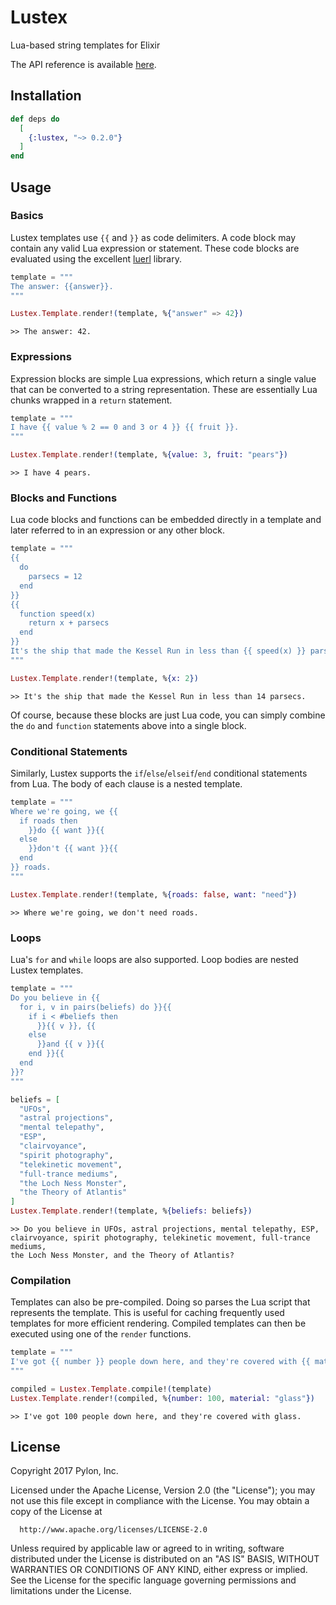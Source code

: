 # Lustex

Lua-based string templates for Elixir

The API reference is available [here](https://hexdocs.pm/lustex/).

## Installation

```elixir
def deps do
  [
    {:lustex, "~> 0.2.0"}
  ]
end
```

## Usage

### Basics
Lustex templates use `{{` and `}}` as code delimiters. A code block may
contain any valid Lua expression or statement. These code blocks are
evaluated using the excellent [luerl](https://github.com/rvirding/luerl)
library.

```elixir
template = """
The answer: {{answer}}.
"""

Lustex.Template.render!(template, %{"answer" => 42})
```

```
>> The answer: 42.
```

### Expressions
Expression blocks are simple Lua expressions, which return a single value that
can be converted to a string representation. These are essentially Lua chunks
wrapped in a `return` statement.

```elixir
template = """
I have {{ value % 2 == 0 and 3 or 4 }} {{ fruit }}.
"""

Lustex.Template.render!(template, %{value: 3, fruit: "pears"})
```

```
>> I have 4 pears.
```

### Blocks and Functions
Lua code blocks and functions can be embedded directly in a template and
later referred to in an expression or any other block.

```elixir
template = """
{{
  do
    parsecs = 12
  end
}}
{{
  function speed(x)
    return x + parsecs
  end
}}
It's the ship that made the Kessel Run in less than {{ speed(x) }} parsecs.
"""

Lustex.Template.render!(template, %{x: 2})
```

```
>> It's the ship that made the Kessel Run in less than 14 parsecs.
```

Of course, because these blocks are just Lua code, you can simply combine
the `do` and `function` statements above into a single block.

### Conditional Statements
Similarly, Lustex supports the `if`/`else`/`elseif`/`end` conditional
statements from Lua. The body of each clause is a nested template.

```elixir
template = """
Where we're going, we {{
  if roads then
    }}do {{ want }}{{
  else
    }}don't {{ want }}{{
  end
}} roads.
"""

Lustex.Template.render!(template, %{roads: false, want: "need"})
```

```
>> Where we're going, we don't need roads.
```

### Loops
Lua's `for` and `while` loops are also supported. Loop bodies are nested
Lustex templates.

```elixir
template = """
Do you believe in {{
  for i, v in pairs(beliefs) do }}{{
    if i < #beliefs then
      }}{{ v }}, {{
    else
      }}and {{ v }}{{
    end }}{{
  end
}}?
"""

beliefs = [
  "UFOs",
  "astral projections",
  "mental telepathy",
  "ESP",
  "clairvoyance",
  "spirit photography",
  "telekinetic movement",
  "full-trance mediums",
  "the Loch Ness Monster",
  "the Theory of Atlantis"
]
Lustex.Template.render!(template, %{beliefs: beliefs})
```

```
>> Do you believe in UFOs, astral projections, mental telepathy, ESP,
clairvoyance, spirit photography, telekinetic movement, full-trance mediums,
the Loch Ness Monster, and the Theory of Atlantis?
```

### Compilation
Templates can also be pre-compiled. Doing so parses the Lua script that
represents the template. This is useful for caching frequently used templates
for more efficient rendering. Compiled templates can then be executed using
one of the `render` functions.

```elixir
template = """
I've got {{ number }} people down here, and they're covered with {{ material }}.
"""

compiled = Lustex.Template.compile!(template)
Lustex.Template.render!(compiled, %{number: 100, material: "glass"})
```

```
>> I've got 100 people down here, and they're covered with glass.
```


## License

Copyright 2017 Pylon, Inc.

  Licensed under the Apache License, Version 2.0 (the "License");
  you may not use this file except in compliance with the License.
  You may obtain a copy of the License at

      http://www.apache.org/licenses/LICENSE-2.0

  Unless required by applicable law or agreed to in writing, software
  distributed under the License is distributed on an "AS IS" BASIS,
  WITHOUT WARRANTIES OR CONDITIONS OF ANY KIND, either express or implied.
  See the License for the specific language governing permissions and
  limitations under the License.
